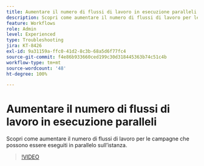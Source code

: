 ```yaml
---
title: Aumentare il numero di flussi di lavoro in esecuzione paralleli
description: Scopri come aumentare il numero di flussi di lavoro per le campagne che possono essere eseguiti in parallelo sull’istanza.
feature: Workflows
role: Admin
level: Experienced
type: Troubleshooting
jira: KT-8426
exl-id: 9a31159a-ffc0-41d2-8c3b-68a5d6f77fc4
source-git-commit: f4e86b933660ced199c30d318445363b74c51c4b
workflow-type: tm+mt
source-wordcount: '48'
ht-degree: 100%

---
```


# Aumentare il numero di flussi di lavoro in esecuzione paralleli

Scopri come aumentare il numero di flussi di lavoro per le campagne che possono essere eseguiti in parallelo sull’istanza.

>[!VIDEO](https://video.tv.adobe.com/v/335982?quality=12&learn=on)
